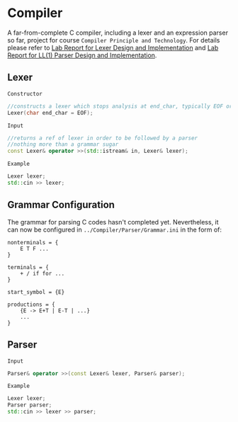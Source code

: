 # Compiler
A far-from-complete C compiler, including a lexer and an expression parser so far, project for course `Compiler Principle and Technology`.  For details please refer to [Lab Report for Lexer Design and Implementation](https://github.com/YangXuanyue/Compiler/blob/master/%E8%AF%8D%E6%B3%95%E5%88%86%E6%9E%90%E5%AE%9E%E9%AA%8C%E6%8A%A5%E5%91%8A.pdf) and [Lab Report for LL(1) Parser Design and Implementation](https://github.com/YangXuanyue/Compiler/blob/master/%E8%AF%AD%E6%B3%95%E5%88%86%E6%9E%90%E5%AE%9E%E9%AA%8C%E6%8A%A5%E5%91%8A.pdf).


## Lexer
`Constructor`
```Cpp
//constructs a lexer which stops analysis at end_char, typically EOF or '\n'
Lexer(char end_char = EOF); 
```
`Input`
```Cpp
//returns a ref of lexer in order to be followed by a parser
//nothing more than a grammar sugar
const Lexer& operator >>(std::istream& in, Lexer& lexer); 
```
`Example`
```Cpp
Lexer lexer;
std::cin >> lexer;
```

## Grammar Configuration
The grammar for parsing C codes hasn't completed yet. Nevertheless, it can now be configured in  `../Compiler/Parser/Grammar.ini` in the form of:

	nonterminals = {
		E T F ...
	}
	
	terminals = {
		+ / if for ...
	}
	
	start_symbol = {E}
	
	productions = {
		{E -> E+T | E-T | ...}
		...
	}


## Parser
`Input`
```Cpp
Parser& operator >>(const Lexer& lexer, Parser& parser);
```
`Example`
```Cpp
Lexer lexer;
Parser parser;
std::cin >> lexer >> parser;
```
